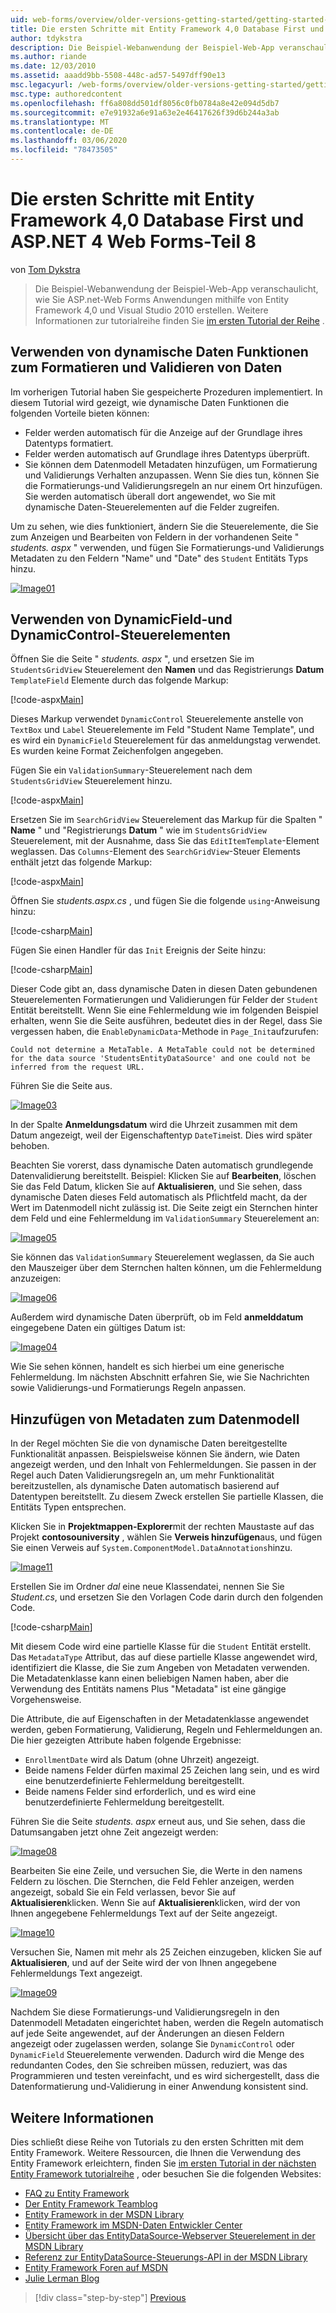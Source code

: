 ```yaml
---
uid: web-forms/overview/older-versions-getting-started/getting-started-with-ef/the-entity-framework-and-aspnet-getting-started-part-8
title: Die ersten Schritte mit Entity Framework 4,0 Database First und ASP.NET 4 Web Forms-Teil 8 | Microsoft-Dokumentation
author: tdykstra
description: Die Beispiel-Webanwendung der Beispiel-Web-App veranschaulicht, wie Sie mithilfe der Entity Framework Web Forms Anwendungen erstellen. Die Beispielanwendung ist...
ms.author: riande
ms.date: 12/03/2010
ms.assetid: aaadd9bb-5508-448c-ad57-5497dff90e13
msc.legacyurl: /web-forms/overview/older-versions-getting-started/getting-started-with-ef/the-entity-framework-and-aspnet-getting-started-part-8
msc.type: authoredcontent
ms.openlocfilehash: ff6a808dd501df8056c0fb0784a8e42e094d5db7
ms.sourcegitcommit: e7e91932a6e91a63e2e46417626f39d6b244a3ab
ms.translationtype: MT
ms.contentlocale: de-DE
ms.lasthandoff: 03/06/2020
ms.locfileid: "78473505"
---
```

# <a name="getting-started-with-entity-framework-40-database-first-and-aspnet-4-web-forms---part-8"></a>Die ersten Schritte mit Entity Framework 4,0 Database First und ASP.NET 4 Web Forms-Teil 8

von [Tom Dykstra](https://github.com/tdykstra)

> Die Beispiel-Webanwendung der Beispiel-Web-App veranschaulicht, wie Sie ASP.net-Web Forms Anwendungen mithilfe von Entity Framework 4,0 und Visual Studio 2010 erstellen. Weitere Informationen zur tutorialreihe finden Sie [im ersten Tutorial der Reihe](the-entity-framework-and-aspnet-getting-started-part-1.md) .

## <a name="using-dynamic-data-functionality-to-format-and-validate-data"></a>Verwenden von dynamische Daten Funktionen zum Formatieren und Validieren von Daten

Im vorherigen Tutorial haben Sie gespeicherte Prozeduren implementiert. In diesem Tutorial wird gezeigt, wie dynamische Daten Funktionen die folgenden Vorteile bieten können:

- Felder werden automatisch für die Anzeige auf der Grundlage ihres Datentyps formatiert.
- Felder werden automatisch auf Grundlage ihres Datentyps überprüft.
- Sie können dem Datenmodell Metadaten hinzufügen, um Formatierung und Validierungs Verhalten anzupassen. Wenn Sie dies tun, können Sie die Formatierungs-und Validierungsregeln an nur einem Ort hinzufügen. Sie werden automatisch überall dort angewendet, wo Sie mit dynamische Daten-Steuerelementen auf die Felder zugreifen.

Um zu sehen, wie dies funktioniert, ändern Sie die Steuerelemente, die Sie zum Anzeigen und Bearbeiten von Feldern in der vorhandenen Seite " *students. aspx* " verwenden, und fügen Sie Formatierungs-und Validierungs Metadaten zu den Feldern "Name" und "Date" des `Student` Entitäts Typs hinzu.

[![Image01](the-entity-framework-and-aspnet-getting-started-part-8/_static/image2.png)](the-entity-framework-and-aspnet-getting-started-part-8/_static/image1.png)

## <a name="using-dynamicfield-and-dynamiccontrol-controls"></a>Verwenden von DynamicField-und DynamicControl-Steuerelementen

Öffnen Sie die Seite " *students. aspx* ", und ersetzen Sie im `StudentsGridView` Steuerelement den **Namen** und das Registrierungs **Datum** `TemplateField` Elemente durch das folgende Markup:

[!code-aspx[Main](the-entity-framework-and-aspnet-getting-started-part-8/samples/sample1.aspx)]

Dieses Markup verwendet `DynamicControl` Steuerelemente anstelle von `TextBox` und `Label` Steuerelemente im Feld "Student Name Template", und es wird ein `DynamicField` Steuerelement für das anmeldungstag verwendet. Es wurden keine Format Zeichenfolgen angegeben.

Fügen Sie ein `ValidationSummary`-Steuerelement nach dem `StudentsGridView` Steuerelement hinzu.

[!code-aspx[Main](the-entity-framework-and-aspnet-getting-started-part-8/samples/sample2.aspx)]

Ersetzen Sie im `SearchGridView` Steuerelement das Markup für die Spalten " **Name** " und "Registrierungs **Datum** " wie im `StudentsGridView` Steuerelement, mit der Ausnahme, dass Sie das `EditItemTemplate`-Element weglassen. Das `Columns`-Element des `SearchGridView`-Steuer Elements enthält jetzt das folgende Markup:

[!code-aspx[Main](the-entity-framework-and-aspnet-getting-started-part-8/samples/sample3.aspx)]

Öffnen Sie *students.aspx.cs* , und fügen Sie die folgende `using`-Anweisung hinzu:

[!code-csharp[Main](the-entity-framework-and-aspnet-getting-started-part-8/samples/sample4.cs)]

Fügen Sie einen Handler für das `Init` Ereignis der Seite hinzu:

[!code-csharp[Main](the-entity-framework-and-aspnet-getting-started-part-8/samples/sample5.cs)]

Dieser Code gibt an, dass dynamische Daten in diesen Daten gebundenen Steuerelementen Formatierungen und Validierungen für Felder der `Student` Entität bereitstellt. Wenn Sie eine Fehlermeldung wie im folgenden Beispiel erhalten, wenn Sie die Seite ausführen, bedeutet dies in der Regel, dass Sie vergessen haben, die `EnableDynamicData`-Methode in `Page_Init`aufzurufen:

`Could not determine a MetaTable. A MetaTable could not be determined for the data source 'StudentsEntityDataSource' and one could not be inferred from the request URL.`

Führen Sie die Seite aus.

[![Image03](the-entity-framework-and-aspnet-getting-started-part-8/_static/image4.png)](the-entity-framework-and-aspnet-getting-started-part-8/_static/image3.png)

In der Spalte **Anmeldungsdatum** wird die Uhrzeit zusammen mit dem Datum angezeigt, weil der Eigenschaftentyp `DateTime`ist. Dies wird später behoben.

Beachten Sie vorerst, dass dynamische Daten automatisch grundlegende Datenvalidierung bereitstellt. Beispiel: Klicken Sie auf **Bearbeiten**, löschen Sie das Feld Datum, klicken Sie auf **Aktualisieren**, und Sie sehen, dass dynamische Daten dieses Feld automatisch als Pflichtfeld macht, da der Wert im Datenmodell nicht zulässig ist. Die Seite zeigt ein Sternchen hinter dem Feld und eine Fehlermeldung im `ValidationSummary` Steuerelement an:

[![Image05](the-entity-framework-and-aspnet-getting-started-part-8/_static/image6.png)](the-entity-framework-and-aspnet-getting-started-part-8/_static/image5.png)

Sie können das `ValidationSummary` Steuerelement weglassen, da Sie auch den Mauszeiger über dem Sternchen halten können, um die Fehlermeldung anzuzeigen:

[![Image06](the-entity-framework-and-aspnet-getting-started-part-8/_static/image8.png)](the-entity-framework-and-aspnet-getting-started-part-8/_static/image7.png)

Außerdem wird dynamische Daten überprüft, ob im Feld **anmelddatum** eingegebene Daten ein gültiges Datum ist:

[![Image04](the-entity-framework-and-aspnet-getting-started-part-8/_static/image10.png)](the-entity-framework-and-aspnet-getting-started-part-8/_static/image9.png)

Wie Sie sehen können, handelt es sich hierbei um eine generische Fehlermeldung. Im nächsten Abschnitt erfahren Sie, wie Sie Nachrichten sowie Validierungs-und Formatierungs Regeln anpassen.

## <a name="adding-metadata-to-the-data-model"></a>Hinzufügen von Metadaten zum Datenmodell

In der Regel möchten Sie die von dynamische Daten bereitgestellte Funktionalität anpassen. Beispielsweise können Sie ändern, wie Daten angezeigt werden, und den Inhalt von Fehlermeldungen. Sie passen in der Regel auch Daten Validierungsregeln an, um mehr Funktionalität bereitzustellen, als dynamische Daten automatisch basierend auf Datentypen bereitstellt. Zu diesem Zweck erstellen Sie partielle Klassen, die Entitäts Typen entsprechen.

Klicken Sie in **Projektmappen-Explorer**mit der rechten Maustaste auf das Projekt **contosouniversity** , wählen Sie **Verweis hinzufügen**aus, und fügen Sie einen Verweis auf `System.ComponentModel.DataAnnotations`hinzu.

[![Image11](the-entity-framework-and-aspnet-getting-started-part-8/_static/image12.png)](the-entity-framework-and-aspnet-getting-started-part-8/_static/image11.png)

Erstellen Sie im Ordner *dal* eine neue Klassendatei, nennen Sie Sie *Student.cs*, und ersetzen Sie den Vorlagen Code darin durch den folgenden Code.

[!code-csharp[Main](the-entity-framework-and-aspnet-getting-started-part-8/samples/sample6.cs)]

Mit diesem Code wird eine partielle Klasse für die `Student` Entität erstellt. Das `MetadataType` Attribut, das auf diese partielle Klasse angewendet wird, identifiziert die Klasse, die Sie zum Angeben von Metadaten verwenden. Die Metadatenklasse kann einen beliebigen Namen haben, aber die Verwendung des Entitäts namens Plus "Metadata" ist eine gängige Vorgehensweise.

Die Attribute, die auf Eigenschaften in der Metadatenklasse angewendet werden, geben Formatierung, Validierung, Regeln und Fehlermeldungen an. Die hier gezeigten Attribute haben folgende Ergebnisse:

- `EnrollmentDate` wird als Datum (ohne Uhrzeit) angezeigt.
- Beide namens Felder dürfen maximal 25 Zeichen lang sein, und es wird eine benutzerdefinierte Fehlermeldung bereitgestellt.
- Beide namens Felder sind erforderlich, und es wird eine benutzerdefinierte Fehlermeldung bereitgestellt.

Führen Sie die Seite *students. aspx* erneut aus, und Sie sehen, dass die Datumsangaben jetzt ohne Zeit angezeigt werden:

[![Image08](the-entity-framework-and-aspnet-getting-started-part-8/_static/image14.png)](the-entity-framework-and-aspnet-getting-started-part-8/_static/image13.png)

Bearbeiten Sie eine Zeile, und versuchen Sie, die Werte in den namens Feldern zu löschen. Die Sternchen, die Feld Fehler anzeigen, werden angezeigt, sobald Sie ein Feld verlassen, bevor Sie auf **Aktualisieren**klicken. Wenn Sie auf **Aktualisieren**klicken, wird der von Ihnen angegebene Fehlermeldungs Text auf der Seite angezeigt.

[![Image10](the-entity-framework-and-aspnet-getting-started-part-8/_static/image16.png)](the-entity-framework-and-aspnet-getting-started-part-8/_static/image15.png)

Versuchen Sie, Namen mit mehr als 25 Zeichen einzugeben, klicken Sie auf **Aktualisieren**, und auf der Seite wird der von Ihnen angegebene Fehlermeldungs Text angezeigt.

[![Image09](the-entity-framework-and-aspnet-getting-started-part-8/_static/image18.png)](the-entity-framework-and-aspnet-getting-started-part-8/_static/image17.png)

Nachdem Sie diese Formatierungs-und Validierungsregeln in den Datenmodell Metadaten eingerichtet haben, werden die Regeln automatisch auf jede Seite angewendet, auf der Änderungen an diesen Feldern angezeigt oder zugelassen werden, solange Sie `DynamicControl` oder `DynamicField` Steuerelemente verwenden. Dadurch wird die Menge des redundanten Codes, den Sie schreiben müssen, reduziert, was das Programmieren und testen vereinfacht, und es wird sichergestellt, dass die Datenformatierung und-Validierung in einer Anwendung konsistent sind.

## <a name="more-information"></a>Weitere Informationen

Dies schließt diese Reihe von Tutorials zu den ersten Schritten mit dem Entity Framework. Weitere Ressourcen, die Ihnen die Verwendung des Entity Framework erleichtern, finden Sie [im ersten Tutorial in der nächsten Entity Framework tutorialreihe](../continuing-with-ef/using-the-entity-framework-and-the-objectdatasource-control-part-1-getting-started.md) , oder besuchen Sie die folgenden Websites:

- [FAQ zu Entity Framework](http://www.ef-faq.org/introduction.html)
- [Der Entity Framework Teamblog](https://blogs.msdn.com/b/adonet/)
- [Entity Framework in der MSDN Library](https://msdn.microsoft.com/library/bb399572.aspx)
- [Entity Framework im MSDN-Daten Entwickler Center](https://msdn.microsoft.com/data/ef.aspx)
- [Übersicht über das EntityDataSource-Webserver Steuerelement in der MSDN Library](https://msdn.microsoft.com/library/cc488502.aspx)
- [Referenz zur EntityDataSource-Steuerungs-API in der MSDN Library](https://msdn.microsoft.com/library/system.web.ui.webcontrols.entitydatasource.aspx)
- [Entity Framework Foren auf MSDN](https://social.msdn.microsoft.com/forums/adodotnetentityframework/)
- [Julie Lerman Blog](http://thedatafarm.com/blog/)

> [!div class="step-by-step"]
> [Previous](the-entity-framework-and-aspnet-getting-started-part-7.md)

